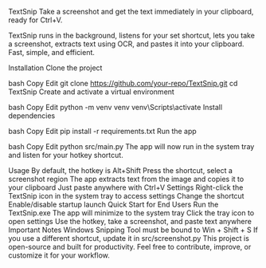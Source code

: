 TextSnip
Take a screenshot and get the text immediately in your clipboard, ready for Ctrl+V.

TextSnip runs in the background, listens for your set shortcut, lets you take a screenshot, extracts text using OCR, and pastes it into your clipboard. Fast, simple, and efficient.

Installation
Clone the project

bash
Copy
Edit
git clone https://github.com/your-repo/TextSnip.git
cd TextSnip
Create and activate a virtual environment

bash
Copy
Edit
python -m venv venv
venv\Scripts\activate
Install dependencies

bash
Copy
Edit
pip install -r requirements.txt
Run the app

bash
Copy
Edit
python src/main.py
The app will now run in the system tray and listen for your hotkey shortcut.

Usage
By default, the hotkey is Alt+Shift
Press the shortcut, select a screenshot region
The app extracts text from the image and copies it to your clipboard
Just paste anywhere with Ctrl+V
Settings
Right-click the TextSnip icon in the system tray to access settings
Change the shortcut
Enable/disable startup launch
Quick Start for End Users
Run the TextSnip.exe
The app will minimize to the system tray
Click the tray icon to open settings
Use the hotkey, take a screenshot, and paste text anywhere
Important Notes
Windows Snipping Tool must be bound to Win + Shift + S
If you use a different shortcut, update it in src/screenshot.py
This project is open-source and built for productivity. Feel free to contribute, improve, or customize it for your workflow.
